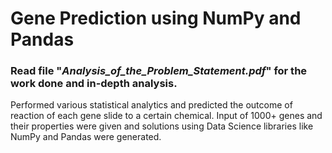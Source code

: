 # Gene Prediction using NumPy and Pandas

### Read file "**_Analysis_of_the_Problem_Statement.pdf_**" for the work done and in-depth analysis.

Performed various statistical analytics and predicted the outcome of reaction of
each gene slide to a certain chemical. Input of 1000+ genes and their properties
were given and solutions using Data Science libraries like NumPy and Pandas were
generated.

